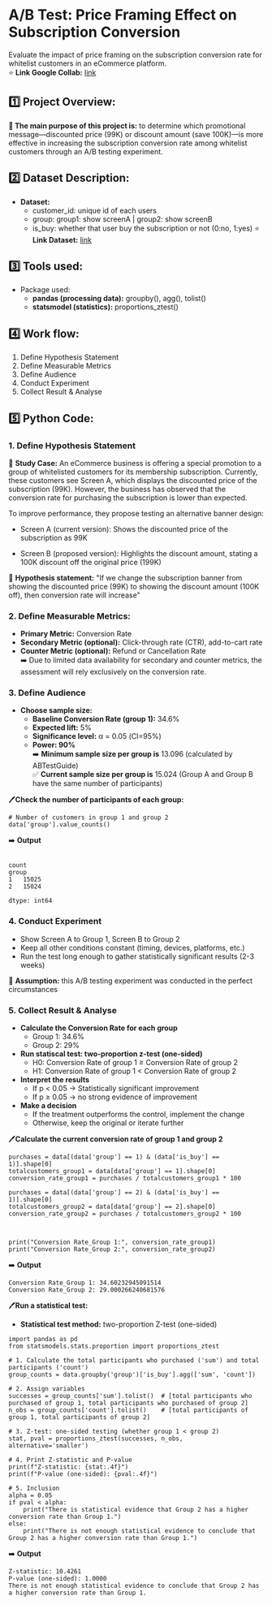 # A/B Test: Price Framing Effect on Subscription Conversion
Evaluate the impact of price framing on the subscription conversion rate for whitelist customers in an eCommerce platform. 
<br>⭐ **Link Google Collab:** [link](https://colab.research.google.com/drive/1V-Y_WHeZX7iO5JBziu-nHGcLxgPZDtyB?usp=sharing)

## :one: Project Overview:
**:round_pushpin: The main purpose of this project is:** to determine which promotional message—discounted price (99K) or discount amount (save 100K)—is more effective in increasing the subscription conversion rate among whitelist customers through an A/B testing experiment.

## :two: Dataset Description:
- **Dataset:**
    - customer_id: unique id of each users
    - group: group1: show screenA | group2: show screenB
    - is_buy: whether that user buy the subscription or not (0:no, 1:yes)
⭐ **Link Dataset:** [link](https://drive.google.com/file/d/1ogNLPiZzqM0Iqw6whE22gu3psJOT_iyf/view?usp=drive_link)
  
## :three: Tools used:
- Package used:
    - **pandas (processing data):** groupby(), agg(), tolist()
    - **statsmodel (statistics):** proportions_ztest()
## :four: Work flow:
1. Define Hypothesis Statement
2. Define Measurable Metrics
3. Define Audience
4. Conduct Experiment
5. Collect Result & Analyse

## :five: Python Code:
### 1. Define Hypothesis Statement
🌟 **Study Case:** An eCommerce business is offering a special promotion to a group of whitelisted customers for its membership subscription. Currently, these customers see Screen A, which displays the discounted price of the subscription (99K). However, the business has observed that the conversion rate for purchasing the subscription is lower than expected.

To improve performance, they propose testing an alternative banner design:

- Screen A (current version): Shows the discounted price of the subscription as 99K

- Screen B (proposed version): Highlights the discount amount, stating a 100K discount off the original price (199K)

📌 **Hypothesis statement:** "If we change the subscription banner from showing the discounted price (99K) to showing the discount amount (100K off), then conversion rate will increase"

### 2. Define Measurable Metrics:
- **Primary Metric:** Conversion Rate
- **Secondary Metric (optional):** Click-through rate (CTR), add-to-cart rate
- **Counter Metric (optional):** Refund or Cancellation Rate
<br>➡️ Due to limited data availability for secondary and counter metrics, the assessment will rely exclusively on the conversion rate.

### 3. Define Audience
- **Choose sample size:**
    - **Baseline Conversion Rate (group 1):** 34.6%
    - **Expected lift:** 5%
    - **Significance level:** α = 0.05 (CI=95%)
    - **Power: 90%**
    <br>➡️ **Minimum sample size per group is** 13.096 (calculated by ABTestGuide)
    <br>✅ **Current sample size per group is** 15.024 (Group A and Group B have the same number of participants)  

🖊️**Check the number of participants of each group:**
```
# Number of customers in group 1 and group 2
data['group'].value_counts()
```
➡️ **Output**
```

count
group	
1	15025
2	15024

dtype: int64

```

### 4. Conduct Experiment
- Show Screen A to Group 1, Screen B to Group 2
- Keep all other conditions constant (timing, devices, platforms, etc.)
- Run the test long enough to gather statistically significant results (2-3 weeks)

📌 **Assumption:** this A/B testing experiment was conducted in the perfect circumstances

### 5. Collect Result & Analyse
- **Calculate the Conversion Rate for each group**
    - Group 1: 34.6%
    - Group 2: 29%
- **Run statiscal test: two-proportion z-test (one-sided)**
    - H0: Conversion Rate of group 1 ≥ Conversion Rate of group 2
    - H1: Conversion Rate of group 1 < Conversion Rate of group 2
- **Interpret the results**
    - If p < 0.05 → Statistically significant improvement
    - If p ≥ 0.05 → no strong evidence of improvement
- **Make a decision**
    - If the treatment outperforms the control, implement the change
    - Otherwise, keep the original or iterate further

🖊️**Calculate the current conversion rate of group 1 and group 2**
```
purchases = data[(data['group'] == 1) & (data['is_buy'] == 1)].shape[0]
totalcustomers_group1 = data[data['group'] == 1].shape[0]
conversion_rate_group1 = purchases / totalcustomers_group1 * 100

purchases = data[(data['group'] == 2) & (data['is_buy'] == 1)].shape[0]
totalcustomers_group2 = data[data['group'] == 2].shape[0]
conversion_rate_group2 = purchases / totalcustomers_group2 * 100



print("Conversion Rate_Group 1:", conversion_rate_group1)
print("Conversion Rate_Group 2:", conversion_rate_group2)
```
➡️ **Output**
```
Conversion Rate_Group 1: 34.60232945091514
Conversion Rate_Group 2: 29.000266240681576
```

🖊️**Run a statistical test:**
- **Statistical test method:** two-proportion Z-test (one-sided)
```
import pandas as pd
from statsmodels.stats.proportion import proportions_ztest

# 1. Calculate the total participants who purchased ('sum') and total participants ('count')
group_counts = data.groupby('group')['is_buy'].agg(['sum', 'count'])

# 2. Assign variables
successes = group_counts['sum'].tolist()  # [total participants who purchased of group 1, total participants who purchased of group 2]
n_obs = group_counts['count'].tolist()    # [total participants of group 1, total participants of group 2]

# 3. Z-test: one-sided testing (whether group 1 < group 2)
stat, pval = proportions_ztest(successes, n_obs, alternative='smaller')

# 4. Print Z-statistic and P-value
print(f"Z-statistic: {stat:.4f}")
print(f"P-value (one-sided): {pval:.4f}")

# 5. Inclusion
alpha = 0.05
if pval < alpha:
    print("There is statistical evidence that Group 2 has a higher conversion rate than Group 1.")
else:
    print("There is not enough statistical evidence to conclude that Group 2 has a higher conversion rate than Group 1.")

```
➡️ **Output**
```
Z-statistic: 10.4261
P-value (one-sided): 1.0000
There is not enough statistical evidence to conclude that Group 2 has a higher conversion rate than Group 1.
```















